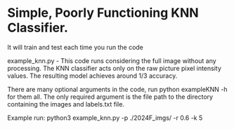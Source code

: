 # Simple, Poorly Functioning KNN Classifier. 

It will train and test each time you run the code

example_knn.py - This code runs considering the full image without any processing. The KNN classifier acts only on the raw picture pixel intensity values. The resulting model achieves around 1/3 accuracy.

There are many optional arguments in the code, run python exampleKNN -h for them all. The only required argument is the file path to the directory containing the images and labels.txt file.

Example run:
    python3 example_knn.py -p ./2024F_imgs/ -r 0.6 -k 5